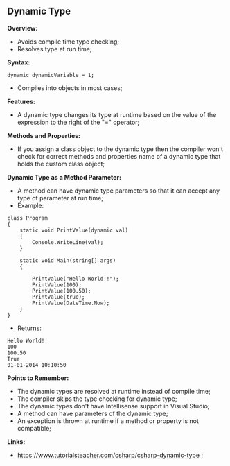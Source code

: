 ## Dynamic Type

**Overview:**

- Avoids compile time type checking;
- Resolves type at run time;

**Syntax:**

```
dynamic dynamicVariable = 1;
```

- Compiles into objects in most cases;

**Features:**

- A dynamic type changes its type at runtime based on the value of the expression to the right of the "=" operator;

**Methods and Properties:**

- If you assign a class object to the dynamic type then the compiler won't check for correct methods and properties name of a dynamic type that holds the custom class object;

**Dynamic Type as a Method Parameter:**

- A method can have dynamic type parameters so that it can accept any type of parameter at run time;
- Example:

```
class Program
{
    static void PrintValue(dynamic val)
    {
        Console.WriteLine(val);
    }

    static void Main(string[] args)
    {

        PrintValue("Hello World!!");
        PrintValue(100);
        PrintValue(100.50);
        PrintValue(true);
        PrintValue(DateTime.Now);
    }
}
```

- Returns:

```
Hello World!!
100
100.50
True
01-01-2014 10:10:50
```

**Points to Remember:**

- The dynamic types are resolved at runtime instead of compile time;
- The compiler skips the type checking for dynamic type;
- The dynamic types don't have Intellisense support in Visual Studio;
- A method can have parameters of the dynamic type;
- An exception is thrown at runtime if a method or property is not compatible;

**Links:**

- https://www.tutorialsteacher.com/csharp/csharp-dynamic-type ;
